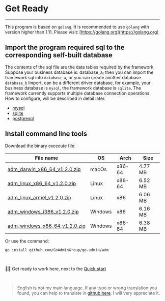 # Get Ready
---

This program is based on ```golang```. It is recommended to use ```golang``` with version higher than 1.11. Please visit: [https://golang.org](https://golang.org)

## Import the program required sql to the corresponding self-built database

The contents of the sql file are the data tables required by the framework. Suppose your business database is: database_a; then you can import the framework sql into ```database_a```, or you can create another database ```database_b``` Import, can be a different driver database, for example, your business database is ```mysql```, the framework database is ```sqlite```. The framework currently supports multiple database connection operations. How to configure, will be described in detail later.

- [mysql](https://raw.githubusercontent.com/GoAdminGroup/go-admin/master/data/admin.sql)
- [sqlite](https://raw.githubusercontent.com/GoAdminGroup/go-admin/master/data/admin.db)
- [postgresql](https://raw.githubusercontent.com/GoAdminGroup/go-admin/master/data/admin.pgsql)

## Install command line tools

Download the binary excecute file: 

|  File name   | OS  | Arch  | Size  |
|  ----  | ----  | ----  |----  |
| [adm_darwin_x86_64_v1.2.0.zip](http://file.go-admin.cn/go_admin/cli/v1_2_0/adm_darwin_x86_64_v1.2.0.zip)  | macOs | x86-64 | 4.77 MB
| [adm_linux_x86_64_v1.2.0.zip](http://file.go-admin.cn/go_admin/cli/v1_2_0/adm_linux_x86_64_v1.2.0.zip)  | Linux | x86-64   | 6.52 MB
| [adm_linux_armel_v1.2.0.zip](http://file.go-admin.cn/go_admin/cli/v1_2_0/adm_linux_armel_v1.2.0.zip)  | Linux | x86   | 6.06 MB
| [adm_windows_i386_v1.2.0.zip](http://file.go-admin.cn/go_admin/cli/v1_2_0/adm_windows_i386_v1.2.0.zip)  | Windows | x86  |6.16 MB
| [adm_windows_x86_64_v1.2.0.zip](http://file.go-admin.cn/go_admin/cli/v1_2_0/adm_windows_x86_64_v1.2.0.zip)  | Windows | x86-64   |6.38 MB


Or use the command:

```
go install github.com/GoAdminGroup/go-admin/adm
```

<br>

🍺🍺 Get ready to work here, next to the [Quick start](quick_start)

<br>

> English is not my main language. If any typo or wrong translation you found, you can help to translate in [github here](https://github.com/GoAdminGroup/docs). I will very appreciate it.



